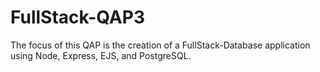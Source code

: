 # FullStack-QAP3
The focus of this QAP is the creation of a FullStack-Database application using Node, Express, EJS, and PostgreSQL.
